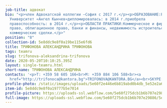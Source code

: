 ```yaml
---
job-title: адвокат
bio: "<p>член Адвокатской коллегии –София с 2017 г.</p><p>ОБРАЗОВАНИЕ:Русенский
  Университет «Ангел Кынчев»дипломировалась: в 2014 г.приобрела
  правоспособность: в 2014 г.</p><p>ОБЛАСТИ ПРАКТИКИ:Коммерческое и фирменное
  право, облигационное право, банки и финансы, недвижимость истроительство,
  коммерческие сделки.</p>"
position: "8"
collection-id: 5e8ddc9e8f0a19be115e6fd6
title: ТРИФОНОВА АЛЕКСАНДРИНА ТРИФОНОВА
tags: teamru
slug: trifonova-aleksandrina-trifonova
date: 2020-05-20T10:10:25.395Z
layout: single-teamru.html
short-name: ТРИФОНОВА АЛЕКСАНДРИНА
contacts: '<p>T: +359 58 605 166<br>M: +359 884 106 588<br><a
  href="http://trifonoca@kantora.bg">TRIFONOVA@KANTORA.BG</a><br>SKYPE:&nbsp;ADVOKAT_ALEKSANDRINA_TRIFONOVA</p>'
profile-photo: /static/images/uploads/5e60f2e446e6b819abd0b4db_5e52e2a63373094b59f6b3e2_5ca3916250cb2e3f3121ef13_trifonova_small.jpeg
item-id: 5e8ddc9e8f0a19777b5e7014
profile-picture: https://uploads-ssl.webflow.com/5e60f275dcb1b6b707e29886/5e60f2e446e6b819abd0b4db_5e52e2a63373094b59f6b3e2_5ca3916250cb2e3f3121ef13_Trifonova_Small.jpeg
full-image: https://uploads-ssl.webflow.com/5e60f275dcb1b6b707e29886/5e60f2e446e6b8371cd0b4dc_5e52e2a63373093719f6b3e3_5ca3915b7553535285f8a461_Trifonova.jpeg
---
```

